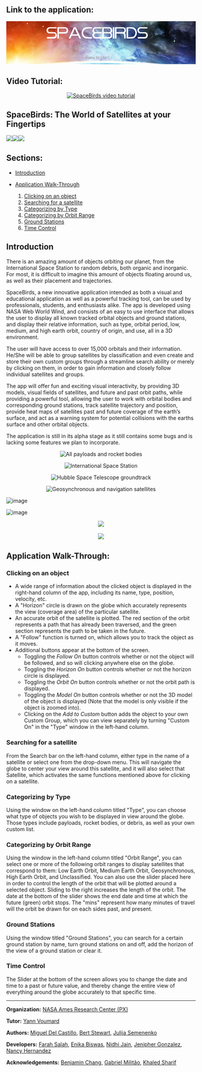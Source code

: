 ## Link to the application:
<p align="center">
<a href="https://worldwind.arc.nasa.gov/spacebirds/"><img src="spacebirdsheader.png"></a>
</p>



## Video Tutorial: 
<p align="center">
<a href="https://www.youtube.com/watch?v=ojp8Tqf2j0k"><img src="https://img.youtube.com/vi/ojp8Tqf2j0k/0.jpg" alt="SpaceBirds video tutorial"/></a>
</p>

## SpaceBirds: The World of Satellites at your Fingertips

<img src="https://upload.wikimedia.org/wikipedia/commons/thumb/e/e5/NASA_logo.svg/200px-NASA_logo.svg.png" height="100px" /><img src="http://oykun.com/images/journal-header-whitespace.png" width="30px" /><img src="https://upload.wikimedia.org/wikipedia/commons/thumb/6/6e/ESA_logo_simple.svg/200px-ESA_logo_simple.svg.png" height="100px" />

## Sections:

* [Introduction](#introduction)
* [Application Walk-Through](#application-walk-through)

    1. [Clicking on an object](#clicking-on-an-object)
    2. [Searching for a satellite](#searching-for-a-satellite)
    3. [Categorizing by Type](#categorizing-by-type)
    4. [Categorizing by Orbit Range](#categorizing-by-orbit-range)
    5. [Ground Stations](#ground-stations)
    6. [Time Control](#time-control)

## Introduction
There is an amazing amount of objects orbiting our planet, from the International Space Station to random debris, both organic and inorganic. For most, it is difficult to imagine this amount of objects floating around us, as well as their placement and trajectories.

SpaceBirds, a new innovative application intended as both a visual and educational application as well as a powerful tracking tool, can be used by professionals, students, and enthusiasts alike. The app is developed using NASA Web World Wind, and consists of an easy to use interface that allows the user to display all known tracked orbital objects and ground stations, and display their relative information, such as type, orbital period, low, medium, and high earth orbit, country of origin, and use, all in a 3D environment.

The user will have access to over 15,000 orbitals and their information. He/She will be able to group satellites by classification and even create and store their own custom groups through a streamline search ability or merely by clicking on them, in order to gain information and closely follow individual satellites and groups.

The app will offer fun and exciting visual interactivity, by providing 3D models, visual fields of satellites, and future and past orbit paths, while providing a powerful tool, allowing the user to work with orbital bodies and corresponding ground stations, track satellite trajectory and position, provide heat maps of satellites past and future coverage of the earth’s surface, and act as a warning system for potential collisions with the earths surface and other orbital objects.

The application is still in its alpha stage as it still contains some bugs and is lacking some features we plan to incorporate.

<p align="center">
<img src="http://i.imgur.com/MSHkL2G.png" alt="All payloads and rocket bodies"/>
</p>

<p align="center">
<img src="http://i.imgur.com/mAEFR8q.png" alt="International Space Station"/>
</p>

<p align="center">
<img src="http://i.imgur.com/y5GUXC5.jpg" alt="Hubble Space Telescope groundtrack"/>
</p>

<p align="center">
<img src="http://i.imgur.com/iVOPajp.png" alt="Geosynchronous and navigation satellites"/>
</p>

![image](https://cloud.githubusercontent.com/assets/19692086/18044330/2fc07996-6d82-11e6-8d3e-2b8e084fab7b.png)

![image](https://cloud.githubusercontent.com/assets/19692086/18044175/534d5db2-6d81-11e6-9e09-e1931e266171.png)

<p align="center">
<img src="http://i.imgur.com/KhmyPZ1.png"/>
</p>

<p align="center">
<img src="http://i.imgur.com/trhnhue.png"/>
</p>

## Application Walk-Through:

### Clicking on an object

* A wide range of information about the clicked object is displayed in the right-hand column of the app, including its name, type, position, velocity, etc. 
* A "Horizon" circle is drawn on the globe which accurately represents the view (coverage area) of the particular satellite.
* An accurate orbit of the satellite is plotted. The red section of the orbit represents a path that has already been traversed, and the green section represents the path to be taken in the future. 
* A "Follow" function is turned on, which allows you to track the object as it moves. 
* Additional buttons appear at the bottom of the screen. 
    * Toggling the *Follow On* button controls whether or not the object will be followed, and so will clicking anywhere else on the globe. 
    * Toggling the *Horizon On* button controls whether or not the horizon circle is displayed.
    * Toggling the *Orbit On* button controls  whether or not the orbit path is displayed.
    * Toggling the *Model On* button controls whether or not the 3D model of the object is displayed (Note that the model is only visible if the object is zoomed into).
    * Clicking on the *Add to Custom* button adds the object to your own Custom Group, which you can view separately by turning "Custom On" in the "Type" window in the left-hand column.
 
### Searching for a satellite

From the Search bar on the left-hand column, either type in the name of a satellite or select one from the drop-down menu. This will navigate the globe to center your view around this satellite, and it will also select that Satellite, which activates the same functions mentioned above for clicking on a satellite. 

### Categorizing by Type

Using the window on the left-hand column titled "Type", you can choose what type of objects you wish to be displayed in view around the globe. Those types include payloads, rocket bodies, or debris, as well as your own custom list.

### Categorizing by Orbit Range

Using the window in the left-hand column titled "Orbit Range", you can select one or more of the following orbit ranges to display satellites that correspond to them: Low Earth Orbit, Medium Earth Orbit, Geosynchronous, High Earth Orbit, and Unclassified. You can also use the slider placed here in order to control the length of the orbit that will be plotted around a selected object. Sliding to the right increases the length of the orbit. The date at the bottom of the slider shows the end date and time at which the future (green) orbit stops. The "mins" represent how many minutes of travel will the orbit be drawn for on each sides past, and present.

### Ground Stations

Using the window titled "Ground Stations", you can search for a certain ground station by name, turn ground stations on and off, add the horizon of the view of a ground station or clear it. 

### Time Control

The Slider at the bottom of the screen allows you to change the date and time to a past or future value, and thereby change the entire view of everything around the globe accurately to that specific time. 


***

**Organization:** [NASA Ames Research Center (PX)](https://www.nasa.gov/ames)

**Tutor:** [Yann Voumard](https://www.linkedin.com/in/yann-voumard/)

**Authors:** [Miguel Del Castillo](), [Bert Stewart](https://www.linkedin.com/in/bert-stewart-96a90873/), [Julija Semenenko](https://www.linkedin.com/in/julija-semenenko-2788a6b1/)

**Developers:** [Farah Salah](https://www.linkedin.com/in/farahsalah/), [Enika Biswas](https://www.linkedin.com/in/enika-b-529187126/), [Nidhi Jain](https://www.linkedin.com/in/nidhi-j-77600b101/), [Jenipher Gonzalez](https://www.linkedin.com/in/jenipher-gonz%C3%A1lez-bb897053/), [Nancy Hernandez](https://www.linkedin.com/in/nancy-hernandez-gonzalez/)

**Acknowledgements:** [Benjamin Chang](https://www.linkedin.com/in/b-chang/), [Gabriel Militão](https://www.linkedin.com/in/gabriel-milit%C3%A3o-60a61656/), [Khaled Sharif](https://www.linkedin.com/in/khsharif/)


